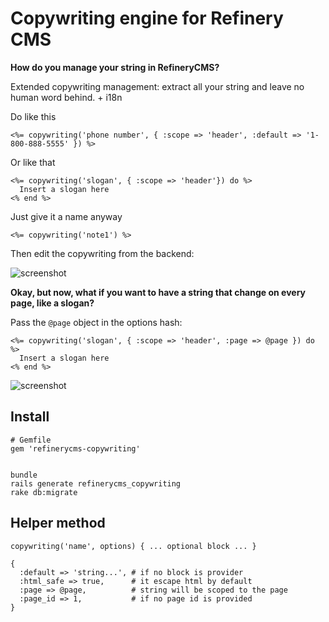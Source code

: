 # Copywriting engine for Refinery CMS

__How do you manage your string in RefineryCMS?__

Extended copywriting management: extract all your string and leave no
human word behind. + i18n

Do like this

    <%= copywriting('phone number', { :scope => 'header', :default => '1-800-888-5555' }) %>

Or like that

    <%= copywriting('slogan', { :scope => 'header'}) do %>
      Insert a slogan here
    <% end %>

Just give it a name anyway

    <%= copywriting('note1') %>

Then edit the copywriting from the backend:

![screenshot](http://s3.amazonaws.com:80/unixcharles.baconfile.com/screenshot1.png)

__Okay, but now, what if you want to have a string that change on every page, like a slogan?__

Pass the `@page` object in the options hash:

    <%= copywriting('slogan', { :scope => 'header', :page => @page }) do %>
      Insert a slogan here
    <% end %>

![screenshot](http://s3.amazonaws.com:80/unixcharles.baconfile.com/screenshot2.png)

## Install

    # Gemfile
    gem 'refinerycms-copywriting'


    bundle
    rails generate refinerycms_copywriting
    rake db:migrate


## Helper method

    copywriting('name', options) { ... optional block ... }

    {
      :default => 'string...', # if no block is provider
      :html_safe => true,      # it escape html by default
      :page => @page,          # string will be scoped to the page
      :page_id => 1,           # if no page id is provided
    }
